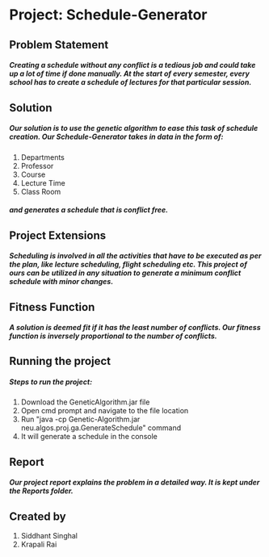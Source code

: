 # Project: Schedule-Generator

## Problem Statement
##### Creating a schedule without any conflict is a tedious job and could take up a lot of time if done manually. At the start of every semester, every school has to create a schedule of lectures for that particular session.

## Solution
##### Our solution is to use the genetic algorithm to ease this task of schedule creation. Our Schedule-Generator takes in data in the form of:

1. Departments
2. Professor 
3. Course
4. Lecture Time
5. Class Room

##### and generates a schedule that is conflict free.

## Project Extensions
##### Scheduling is involved in all the activities that have to be executed as per the plan, like lecture scheduling, flight scheduling etc. This project of ours can be utilized in any situation to generate a minimum conflict schedule with minor changes.  

## Fitness Function
##### A solution is deemed fit if it has the least number of conflicts. Our fitness function is inversely proportional to the number of conflicts.

## Running the project
##### Steps to run the project:
1. Download the GeneticAlgorithm.jar file
2. Open cmd prompt and navigate to the file location
3. Run "java -cp Genetic-Algorithm.jar neu.algos.proj.ga.GenerateSchedule" command
4. It will generate a schedule in the console

## Report
##### Our project report explains the problem in a detailed way. It is kept under the Reports folder.

## Created by
1. Siddhant Singhal
2. Krapali Rai